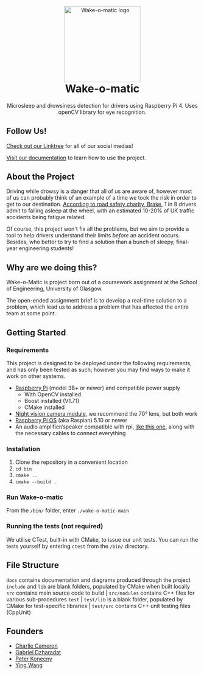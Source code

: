 <p align="center" style="margin-bottom: 0px !important;">
    <img width="200" src="https://github.com/Hamlob/wake-o-matic/blob/main/docs/img/logo_vector.svg" alt="Wake-o-matic logo" align="center">
</p>
<h1 align="center" style="margin-top: 0px;">Wake-o-matic</h1>
<p align="center" >Microsleep and drowsiness detection for drivers using Raspberry Pi 4. Uses openCV library for eye recognition.</p>

## Follow Us!
[Check out our Linktree](https://linktr.ee/wakeomatic) for all of our social medias!

[Visit our documentation](https://hamlob.github.io/wake-o-matic/) to learn how to use the project.

## About the Project
Driving while drowsy is a danger that all of us are aware of, however most of us can probably think of an example of a time we took the risk in order to get to our destination. [According to road safety charity, Brake](https://www.brake.org.uk/get-involved/take-action/mybrake/knowledge-centre/driver-fatigue#:~:text=Worldwide%2C%20it%20is%20estimated%20that,road%20crashes%20are%20fatigue%2Drelated.), 1 in 8 drivers admit to falling asleep at the wheel, with an estimated 10-20% of UK traffic accidents being fatigue related.

Of course, this project won't fix all the problems, but we aim to provide a tool to help drivers understand their limits _before_ an accident occurs. Besides, who better to try to find a solution than a bunch of sleepy, final-year engineering students!

## Why are we doing this?
Wake-o-Matic is project born out of a coursework assignment at the School of Engineering, University of Glasgow. 

The open-ended assignment brief is to develop a real-time solution to a problem, which lead us to address a problem that has affected the entire team at some point.

## Getting Started
### Requirements
This project is designed to be deployed under the following requirements, and has only been tested as such; however you may find ways to make it work on other systems.
* [Raspberry Pi](https://www.raspberrypi.com/products/raspberry-pi-3-model-b-plus/) (model 3B+ or newer) and compatible power supply
    - With OpenCV installed
    - Boost installed (V1.71)
    - CMake installed
* [Night vision camera module](https://shop.pimoroni.com/products/night-vision-camera-module-for-raspberry-pi), we recommend the 70° lens, but both work
* [Raspberry Pi OS](https://www.raspberrypi.com/software/operating-systems/) (aka Raspian) 5.10 or newer
* An audio amplifier/speaker compatible with rpi, [like this one](https://shop.pimoroni.com/products/adafruit-stemma-speaker-plug-and-play-audio-amplifier), along with the necessary cables to connect everything

### Installation
1. Clone the repository in a convenient location
2. `cd bin`
3. `cmake ..`
4. `cmake --build .`

### Run Wake-o-matic
From the `/bin/` folder, enter `./wake-o-matic-main`

### Running the tests (not required)
We utilise CTest, built-in with CMake, to issue our unit tests. You can run the tests yourself by entering `ctest` from the `/bin/` directory.

## File Structure
`docs` contains documentation and diagrams produced through the project
`include` and `lib` are blank folders, populated by CMake when built locally
`src` contains main source code to build
| `src/modules` contains C++ files for various sub-procedures
`test`
| `test/lib` is a blank folder, populated by CMake for test-specific libraries
| `test/src` contains C++ unit testing files (CppUnit)

## Founders
* [Charlie Cameron](https://github.com/Jenibluere)
* [Gabriel Dzharadat](https://github.com/GJaradat)
* [Peter Konecny](https://github.com/Hamlob)
* [Ying Wang](https://github.com/MrMeerkat)
